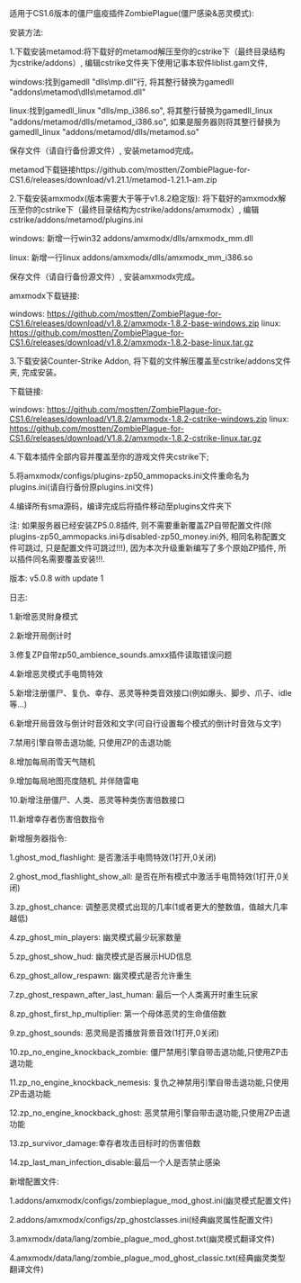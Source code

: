 适用于CS1.6版本的僵尸瘟疫插件ZombiePlague(僵尸感染&恶灵模式):

安装方法:

1.下载安装metamod:将下载好的metamod解压至你的cstrike下（最终目录结构为cstrike/addons）, 编辑cstrike文件夹下使用记事本软件liblist.gam文件, 

windows:找到gamedll "dlls\mp.dll"行, 将其整行替换为gamedll "addons\metamod\dlls\metamod.dll"

linux:找到gamedll_linux "dlls/mp_i386.so", 将其整行替换为gamedll_linux "addons/metamod/dlls/metamod_i386.so", 如果是服务器则将其整行替换为gamedll_linux "addons/metamod/dlls/metamod.so"

保存文件（请自行备份源文件）, 安装metamod完成。

metamod下载链接https://github.com/mostten/ZombiePlague-for-CS1.6/releases/download/v1.21.1/metamod-1.21.1-am.zip

2.下载安装amxmodx(版本需要大于等于v1.8.2稳定版): 将下载好的amxmodx解压至你的cstrike下（最终目录结构为cstrike/addons/amxmodx）, 编辑cstrike/addons/metamod/plugins.ini

windows: 新增一行win32 addons/amxmodx/dlls/amxmodx_mm.dll

linux: 新增一行linux addons/amxmodx/dlls/amxmodx_mm_i386.so

保存文件（请自行备份源文件）, 安装amxmodx完成。

amxmodx下载链接:

windows: https://github.com/mostten/ZombiePlague-for-CS1.6/releases/download/v1.8.2/amxmodx-1.8.2-base-windows.zip
linux: https://github.com/mostten/ZombiePlague-for-CS1.6/releases/download/v1.8.2/amxmodx-1.8.2-base-linux.tar.gz

3.下载安装Counter-Strike Addon, 将下载的文件解压覆盖至cstrike/addons文件夹, 完成安装。

下载链接: 

windows: https://github.com/mostten/ZombiePlague-for-CS1.6/releases/download/V1.8.2/amxmodx-1.8.2-cstrike-windows.zip
linux: https://github.com/mostten/ZombiePlague-for-CS1.6/releases/download/V1.8.2/amxmodx-1.8.2-cstrike-linux.tar.gz

4.下载本插件全部内容并覆盖至你的游戏文件夹cstrike下;

5.将amxmodx/configs/plugins-zp50_ammopacks.ini文件重命名为plugins.ini(请自行备份原plugins.ini文件)

4.编译所有sma源码，编译完成后将插件移动至plugins文件夹下

注: 如果服务器已经安装ZP5.0.8插件, 则不需要重新覆盖ZP自带配置文件(除plugins-zp50_ammopacks.ini与disabled-zp50_money.ini外, 相同名称配置文件可跳过, 只是配置文件可跳过!!!), 因为本次升级重新编写了多个原始ZP插件, 所以插件同名需要覆盖安装!!!.

版本: v5.0.8 with update 1

日志:

1.新增恶灵附身模式

2.新增开局倒计时

3.修复ZP自带zp50_ambience_sounds.amxx插件读取错误问题

4.新增恶灵模式手电筒特效

5.新增注册僵尸、复仇、幸存、恶灵等种类音效接口(例如爆头、脚步、爪子、idle等...)

6.新增开局音效与倒计时音效和文字(可自行设置每个模式的倒计时音效与文字)

7.禁用引擎自带击退功能, 只使用ZP的击退功能

8.增加每局雨雪天气随机

9.增加每局地图亮度随机, 并伴随雷电

10.新增注册僵尸、人类、恶灵等种类伤害倍数接口

11.新增幸存者伤害倍数指令

新增服务器指令:

1.ghost_mod_flashlight: 是否激活手电筒特效(1打开,0关闭)

2.ghost_mod_flashlight_show_all: 是否在所有模式中激活手电筒特效(1打开,0关闭)

3.zp_ghost_chance: 调整恶灵模式出现的几率(1或者更大的整数值，值越大几率越低)

4.zp_ghost_min_players: 幽灵模式最少玩家数量

5.zp_ghost_show_hud: 幽灵模式是否展示HUD信息

6.zp_ghost_allow_respawn: 幽灵模式是否允许重生

7.zp_ghost_respawn_after_last_human: 最后一个人类离开时重生玩家

8.zp_ghost_first_hp_multiplier: 第一个母体恶灵的生命值倍数

9.zp_ghost_sounds: 恶灵局是否播放背景音效(1打开,0关闭)

10.zp_no_engine_knockback_zombie: 僵尸禁用引擎自带击退功能,只使用ZP击退功能

11.zp_no_engine_knockback_nemesis: 复仇之神禁用引擎自带击退功能,只使用ZP击退功能

12.zp_no_engine_knockback_ghost: 恶灵禁用引擎自带击退功能,只使用ZP击退功能

13.zp_survivor_damage:幸存者攻击目标时的伤害倍数

14.zp_last_man_infection_disable:最后一个人是否禁止感染

新增配置文件:

1.addons/amxmodx/configs/zombieplague_mod_ghost.ini(幽灵模式配置文件)

2.addons/amxmodx/configs/zp_ghostclasses.ini(经典幽灵属性配置文件)

3.amxmodx/data/lang/zombie_plague_mod_ghost.txt(幽灵模式翻译文件)

4.amxmodx/data/lang/zombie_plague_mod_ghost_classic.txt(经典幽灵类型翻译文件)
